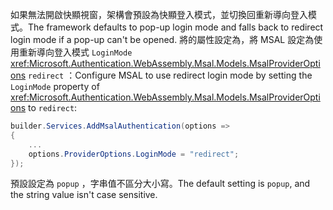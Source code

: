 <span data-ttu-id="5eba9-101">如果無法開啟快顯視窗，架構會預設為快顯登入模式，並切換回重新導向登入模式。</span><span class="sxs-lookup"><span data-stu-id="5eba9-101">The framework defaults to pop-up login mode and falls back to redirect login mode if a pop-up can't be opened.</span></span> <span data-ttu-id="5eba9-102">將的屬性設定為，將 MSAL 設定為使用重新導向登入模式 `LoginMode` <xref:Microsoft.Authentication.WebAssembly.Msal.Models.MsalProviderOptions> `redirect` ：</span><span class="sxs-lookup"><span data-stu-id="5eba9-102">Configure MSAL to use redirect login mode by setting the `LoginMode` property of <xref:Microsoft.Authentication.WebAssembly.Msal.Models.MsalProviderOptions> to `redirect`:</span></span>

```csharp
builder.Services.AddMsalAuthentication(options =>
{
    ...
    options.ProviderOptions.LoginMode = "redirect";
});
```

<span data-ttu-id="5eba9-103">預設設定為 `popup` ，字串值不區分大小寫。</span><span class="sxs-lookup"><span data-stu-id="5eba9-103">The default setting is `popup`, and the string value isn't case sensitive.</span></span>
